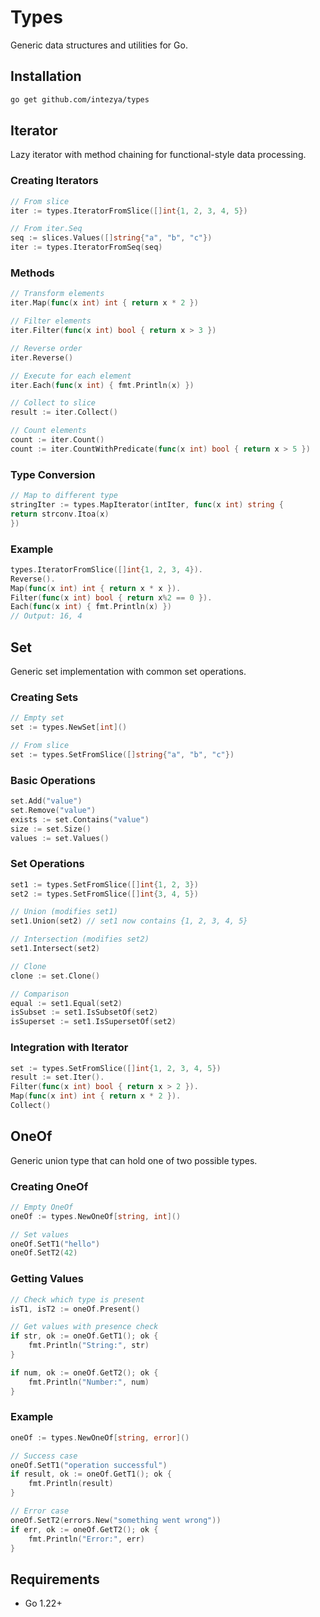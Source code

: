 # Types

Generic data structures and utilities for Go.

## Installation

```bash
go get github.com/intezya/types
```

## Iterator

Lazy iterator with method chaining for functional-style data processing.

### Creating Iterators

```go
// From slice
iter := types.IteratorFromSlice([]int{1, 2, 3, 4, 5})

// From iter.Seq
seq := slices.Values([]string{"a", "b", "c"})
iter := types.IteratorFromSeq(seq)
```

### Methods

```go
// Transform elements
iter.Map(func(x int) int { return x * 2 })

// Filter elements  
iter.Filter(func(x int) bool { return x > 3 })

// Reverse order
iter.Reverse()

// Execute for each element
iter.Each(func(x int) { fmt.Println(x) })

// Collect to slice
result := iter.Collect()

// Count elements
count := iter.Count()
count := iter.CountWithPredicate(func(x int) bool { return x > 5 })
```

### Type Conversion

```go
// Map to different type
stringIter := types.MapIterator(intIter, func(x int) string {
return strconv.Itoa(x)
})
```

### Example

```go
types.IteratorFromSlice([]int{1, 2, 3, 4}).
Reverse().
Map(func(x int) int { return x * x }).
Filter(func(x int) bool { return x%2 == 0 }).
Each(func(x int) { fmt.Println(x) })
// Output: 16, 4
```

## Set

Generic set implementation with common set operations.

### Creating Sets

```go
// Empty set
set := types.NewSet[int]()

// From slice
set := types.SetFromSlice([]string{"a", "b", "c"})
```

### Basic Operations

```go
set.Add("value")
set.Remove("value")
exists := set.Contains("value")
size := set.Size()
values := set.Values()
```

### Set Operations

```go
set1 := types.SetFromSlice([]int{1, 2, 3})
set2 := types.SetFromSlice([]int{3, 4, 5})

// Union (modifies set1)
set1.Union(set2) // set1 now contains {1, 2, 3, 4, 5}

// Intersection (modifies set2)
set1.Intersect(set2)

// Clone
clone := set.Clone()

// Comparison
equal := set1.Equal(set2)
isSubset := set1.IsSubsetOf(set2)
isSuperset := set1.IsSupersetOf(set2)
```

### Integration with Iterator

```go
set := types.SetFromSlice([]int{1, 2, 3, 4, 5})
result := set.Iter().
Filter(func(x int) bool { return x > 2 }).
Map(func(x int) int { return x * 2 }).
Collect()
```

## OneOf

Generic union type that can hold one of two possible types.

### Creating OneOf

```go
// Empty OneOf
oneOf := types.NewOneOf[string, int]()

// Set values
oneOf.SetT1("hello")
oneOf.SetT2(42)
```

### Getting Values

```go
// Check which type is present
isT1, isT2 := oneOf.Present()

// Get values with presence check
if str, ok := oneOf.GetT1(); ok {
    fmt.Println("String:", str)
}

if num, ok := oneOf.GetT2(); ok {
    fmt.Println("Number:", num)
}
```

### Example

```go
oneOf := types.NewOneOf[string, error]()

// Success case
oneOf.SetT1("operation successful")
if result, ok := oneOf.GetT1(); ok {
    fmt.Println(result)
}

// Error case
oneOf.SetT2(errors.New("something went wrong"))
if err, ok := oneOf.GetT2(); ok {
    fmt.Println("Error:", err)
}
```

## Requirements

- Go 1.22+
